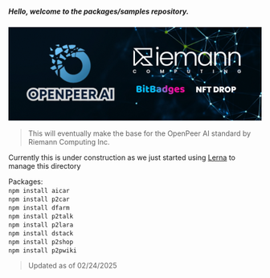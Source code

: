 ##### Hello, welcome to the packages/samples repository.  
[![OpenAI_Banner](https://raw.githubusercontent.com/Mentors4EDU/Images/refs/heads/master/D-2.jpg)](https://bitbadges.io/collections/32)

> This will eventually make the base for the OpenPeer AI standard by Riemann Computing Inc.

Currently this is under construction as we just started using [Lerna](https://lerna.js.org/) to manage this directory  

Packages:  
`npm install aicar`  
`npm install p2car`  
`npm install dfarm`  
`npm install p2talk`  
`npm install p2lara`  
`npm install dstack`  
`npm install p2shop`  
`npm install p2pwiki`  
> Updated as of 02/24/2025
